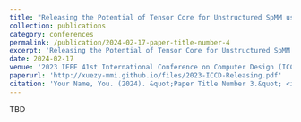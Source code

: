 ```yaml
---
title: "Releasing the Potential of Tensor Core for Unstructured SpMM using Tiled-CSR Format"
collection: publications
category: conferences
permalink: /publication/2024-02-17-paper-title-number-4
excerpt: 'Releasing the Potential of Tensor Core for Unstructured SpMM using Tiled-CSR Format'
date: 2024-02-17
venue: '2023 IEEE 41st International Conference on Computer Design (ICCD)'
paperurl: 'http://xuezy-mmi.github.io/files/2023-ICCD-Releasing.pdf'
citation: 'Your Name, You. (2024). &quot;Paper Title Number 3.&quot; <i>GitHub Journal of Bugs</i>. 1(3).'
---
```


TBD
